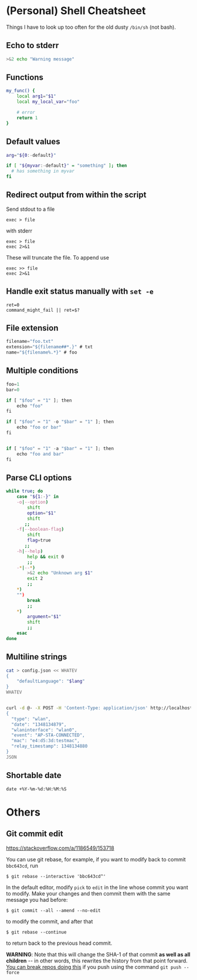 
# (Personal) Shell Cheatsheet

Things I have to look up too often for the old dusty `/bin/sh` (not bash).

## Echo to stderr

```sh
>&2 echo "Warning message"
```

## Functions

```sh
my_func() {
    local arg1="$1"
    local my_local_var="foo"

    # error
    return 1
}

```

## Default values

```sh
arg="${0:-default}"

if [ "${myvar:-default}" = "something" ]; then
  # has something in myvar
fi
```

## Redirect output from within the script


Send stdout to a file

    exec > file

with stderr

    exec > file
    exec 2>&1

These will truncate the file. To append use

    exec >> file
    exec 2>&1

## Handle exit status manually with `set -e`

    ret=0
    command_might_fail || ret=$?
    

## File extension

```js
filename="foo.txt"
extension="${filename##*.}" # txt
name="${filename%.*}" # foo
```

## Multiple conditions

```js
foo=1
bar=0

if [ "$foo" = "1" ]; then
    echo "foo"
fi

if [ "$foo" = "1" -o "$bar" = "1" ]; then
    echo "foo or bar"
fi


if [ "$foo" = "1" -a "$bar" = "1" ]; then
    echo "foo and bar"
fi
```

## Parse CLI options


```sh
while true; do
    case "${1:-}" in
    -o|--option)
        shift
        option="$1"
        shift
       ;;
    -f|--boolean-flag)
        shift
        flag=true
       ;;
    -h|--help)
        help && exit 0
        ;;
    -*|--*)
        >&2 echo "Unknown arg $1"
        exit 2
        ;;
    *)
    "")
        break
        ;;
    *)
        argument="$1"
        shift
        ;;
    esac
done
```

## Multiline strings

```sh
cat > config.json << WHATEV
{
    "defaultLanguage": "$lang"
}
WHATEV


curl -d @- -X POST -H 'Content-Type: application/json' http://localhost:8080/log << JSON
{
  "type": "wlan",
  "date": "1348134879",
  "wlaninterface": "wlan0",
  "event": "AP-STA-CONNECTED",
  "mac": "e4:d5:3d:testmac",
  "relay_timestamp": 1348134880
}
JSON

```

## Shortable date

    date +%Y-%m-%d:%H:%M:%S
    
# Others

## Git commit edit

https://stackoverflow.com/a/1186549/153718

You can use git rebase, for example, if you want to modify back to commit `bbc643cd`, run

    $ git rebase --interactive 'bbc643cd^'

In the default editor, modify `pick` to `edit` in the line whose commit you want to modify. Make your changes and then commit them with the same message you had before:

    $ git commit --all --amend --no-edit

to modify the commit, and after that

    $ git rebase --continue

to return back to the previous head commit.

**WARNING**: Note that this will change the SHA-1 of that commit **as well as all children** -- in other words, this rewrites the history from that point forward. [You can break repos doing this](https://stackoverflow.com/a/3926832/1269037) if you push using the command `git push --force`
